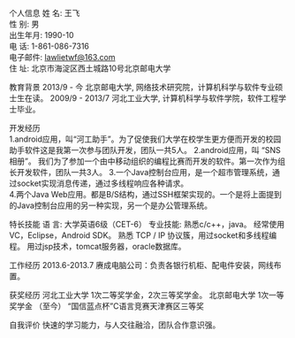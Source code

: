 个人信息
姓    名:	王飞	
性    别:	男	
出生年月:	1990-10			
电    话:	1-861-086-7316			
电子邮件:	lawlietwf@163.com	
住    址:	北京市海淀区西土城路10号北京邮电大学

教育背景
2013/9 - 今		北京邮电大学, 网络技术研究院，计算机科学与软件专业硕士生在读。
2009/9 - 2013/7	河北工业大学, 计算机科学与软件学院，软件工程学士毕业。

开发经历	
1.android应用，叫“河工助手”。为了促使我们大学在校学生更方便而开发的校园助手软件这是我第一次参与团队开发，团队一共5人。
2.android应用，叫 “SNS相册”。 我们为了参加一个由中移动组织的编程比赛而开发的软件。第一次作为组长开发软件，团队一共3人。
3.一个Java控制台应用，是一个超市管理系统，通过socket实现消息传递，通过多线程响应各种请求。  
4.两个Java Web应用。都是B/S结构，通过SSH框架实现的。一个是将上面提到的Java控制台应用的另一种实现，另一个是办公管理系统。 

特长技能 
语    言:	大学英语6级（CET-6）
专业技能:	熟悉c/c++，java。 经常使用VC，Eclipse，Android SDK。
 		熟悉 TCP / IP 协议簇，用过socket和多线程编程。
 		用过jsp技术，tomcat服务器，oracle数据库。	 

工作经历
2013.6-2013.7	赓成电脑公司：负责各银行机柜、配电件安装，网线布置。

获奖经历
河北工业大学	1次二等奖学金，2次三等奖学金。 
北京邮电大学	1次一等奖学金 （至今）
“国信蓝点杯”C语言竞赛天津赛区三等奖  

自我评价
快速的学习能力，与人交往融洽，团队合作意识强。
